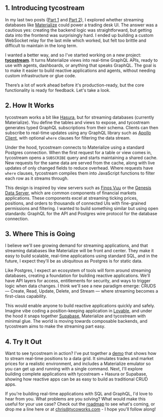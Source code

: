 ## 1. Introducing tycostream

In my last two posts ([Part 1](https://www.tycoworks.com/p/can-a-stream-processor-power-a-trading) and [Part 2](https://www.tycoworks.com/p/can-a-stream-processor-power-a-trading-196)), I explored whether streaming databases like [Materialize](https://materialize.com/) could power a trading desk UI. The answer was a cautious yes: creating the backend logic was straightforward, but getting data into the frontend was surprisingly hard. I ended up building a custom WebSocket relay for the last mile which worked, but felt too brittle and difficult to maintain in the long term.

I wanted a better way, and so I've started working on a new project: **[tycostream](https://github.com/tycoworks/tycostream)**. It turns Materialize views into real-time GraphQL APIs, ready to use with agents, dashboards, or anything that speaks GraphQL. The goal is to make it easier to build reactive applications and agents, without needing custom infrastructure or glue code.

There’s a lot of work ahead before it's production-ready, but the core functionality is ready for feedback. Let's take a look.

## 2. How It Works

tycostream works a bit like [Hasura](https://hasura.io/), but for streaming databases (currently Materialize). You define the tables and views to expose, and tycostream generates typed GraphQL subscriptions from their schema. Clients can then subscribe to real-time updates using any GraphQL library such as [Apollo Client](https://github.com/apollographql/apollo-client), with optional `where` clauses for filtering the data stream.

Under the hood, tycostream connects to Materialize using a standard Postgres connection. When the first request for a table or view comes in, tycostream opens a `SUBSCRIBE` query and starts maintaining a shared cache. New requests for the same data are served from the cache, along with live updates of only changed fields to reduce overhead. Where requests have `where` clauses, tycostream compiles them into JavaScript functions to filter each row as it streams through.

This design is inspired by view servers such as [Finos Vuu](https://vuu.finos.org/) or the [Genesis Data Server](https://docs.genesis.global/docs/develop/server-capabilities/real-time-queries-data-server/), which are common components of financial markets applications. These components excel at streaming ticking prices, positions, and orders to thousands of connected UIs with fine-grained permissions and filtering. I wanted to build something similar but using open standards: GraphQL for the API and Postgres wire protocol for the database connection.

## 3. Where This is Going

I believe we'll see growing demand for streaming applications, and that streaming databases like Materialize will be front and center. They make it easy to build scalable, real-time applications using standard SQL, and in the future, I expect they'll be as ubiquitous as Postgres is for static data.

Like Postgres, I expect an ecosystem of tools will form around streaming databases, creating a foundation for building reactive applications. We'll have API layers for access, entitlements for security, and ways to trigger logic when data changes. I think we'll see a new paradigm emerge: CRUDS — Create, Read, Update, Delete, and Stream — where streaming becomes a first-class capability.

This would enable anyone to build reactive applications quickly and safely. Imagine vibe coding a position-keeping application in [Lovable](https://lovable.dev/), and under the hood it snaps together [Supabase](https://supabase.com/), Materialize and tycostream with minimal glue. The world is moving towards composable backends, and tycostream aims to make the streaming part easy.

## 4. Try It Out

Want to see tycostream in action? I've put together a [demo](https://github.com/tycoworks/tycostream#demo) that shows how to stream real-time positions to a data grid. It simulates trades and market prices for a realistic environment, and includes a Materialize emulator so you can get up and running with a single command. Next, I'll explore building complete applications with tycostream + Hasura or Supabase, showing how reactive apps can be as easy to build as traditional CRUD apps.

If you're building real-time applications with SQL and GraphQL, I'd love to hear from you. What problems are you solving? What would make this useful for your use case? Check out the [roadmap](https://github.com/tycoworks/tycostream/blob/main/docs/ROADMAP.md) to see what's coming, or drop me a line here or at chris@tycoworks.com - I hope you'll follow along!